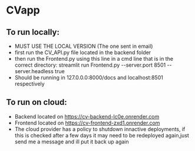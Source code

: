 # CVapp

## To run locally:
- MUST USE THE LOCAL VERSION (The one sent in email)
- first run the CV_API.py file located in the backend folder
- then run the Frontend.py using this line in a cmd line that is in the correct directory: streamlit run Frontend.py --server.port 8501 --server.headless true
- Should be running in 127.0.0.0:8000/docs and localhost:8501 respectively

## To run on cloud:
- Backend located on https://cv-backend-lc0e.onrender.com
- Frontend located on https://cv-frontend-zxd1.onrender.com
- The cloud provider has a policy to shutdown innactive deployments, if this is checked after a few days it may need to be redeployed again,just send me a message and ill put it back up again

